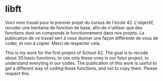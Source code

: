 # libft

Voici mon travail pour le premier projet du cursus de l'école 42. L'objectif, recoder une trentaine de fonction de base, afin de n'utiliser que des fonctions dont on comprends le fonctionnement dans nos projets.
La publication de ce travail sert à vous donner une façon différente de vous de coder, et non à copier. Merci de respecter cela.

This is my work for the first project of School 42. The goal is to recode about 30 basic functions, to use only these ones in our futur project, to understand everyting in our codes.
The publication of this work is useful to get a different way of coding those functions, and not to copy them. Please respect this.
